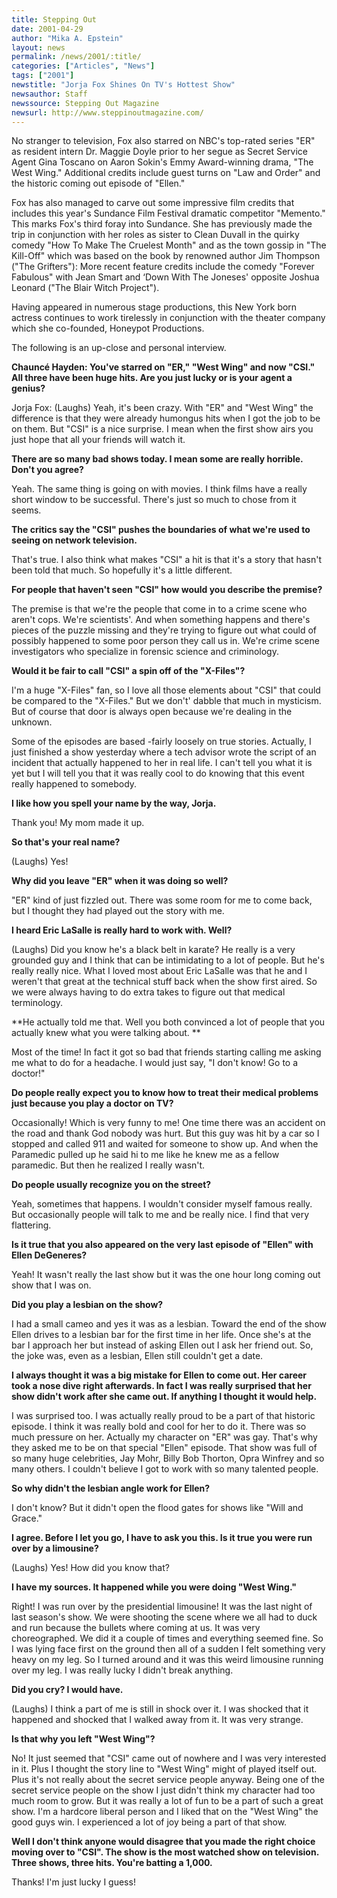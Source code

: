 ```yaml
---
title: Stepping Out
date: 2001-04-29
author: "Mika A. Epstein"
layout: news
permalink: /news/2001/:title/
categories: ["Articles", "News"]
tags: ["2001"]
newstitle: "Jorja Fox Shines On TV's Hottest Show"
newsauthor: Staff
newssource: Stepping Out Magazine
newsurl: http://www.steppinoutmagazine.com/
---
```


No stranger to television, Fox also starred on NBC's top-rated series "ER" as resident intern Dr. Maggie Doyle prior to her segue as Secret Service Agent Gina Toscano on Aaron Sokin's Emmy Award-winning drama, "The West Wing." Additional credits include guest turns on "Law and Order" and the historic coming out episode of "Ellen."

Fox has also managed to carve out some impressive film credits that includes this year's Sundance Film Festival dramatic competitor "Memento." This marks Fox's third foray into Sundance. She has previously made the trip in conjunction with her roles as sister to Clean Duvall in the quirky comedy "How To Make The Cruelest Month" and as the town gossip in "The Kill-Off" which was based on the book by renowned author Jim Thompson ("The Grifters"): More recent feature credits include the comedy "Forever Fabulous" with Jean Smart and &#8216;Down With The Joneses' opposite Joshua Leonard ("The Blair Witch Project").

Having appeared in numerous stage productions, this New York born actress continues to work tirelessly in conjunction with the theater company which she co-founded, Honeypot Productions.

The following is an up-close and personal interview.

**Chaunc&eacute; Hayden: You've starred on "ER," "West Wing" and now "CSI." All three have been huge hits. Are you just lucky or is your agent a genius?**

Jorja Fox: (Laughs) Yeah, it's been crazy. With "ER" and "West Wing" the difference is that they were already humongus hits when I got the job to be on them. But "CSI" is a nice surprise. I mean when the first show airs you just hope that all your friends will watch it.

**There are so many bad shows today. I mean some are really horrible. Don't you agree?**

Yeah. The same thing is going on with movies. I think films have a really short window to be successful. There's just so much to chose from it seems.

**The critics say the "CSI" pushes the boundaries of what we're used to seeing on network television.**

That's true. I also think what makes "CSI" a hit is that it's a story that hasn't been told that much. So hopefully it's a little different.

**For people that haven't seen "CSI" how would you describe the premise?**

The premise is that we're the people that come in to a crime scene who aren't cops. We're scientists'. And when something happens and there's pieces of the puzzle missing and they're trying to figure out what could of possibly happened to some poor person they call us in. We're crime scene investigators who specialize in forensic science and criminology.

**Would it be fair to call "CSI" a spin off of the "X-Files"?**

I'm a huge "X-Files" fan, so I love all those elements about "CSI" that could be compared to the "X-Files." But we don't' dabble that much in mysticism. But of course that door is always open because we're dealing in the unknown.

Some of the episodes are based -fairly loosely on true stories. Actually, I just finished a show yesterday where a tech advisor wrote the script of an incident that actually happened to her in real life. I can't tell you what it is yet but I will tell you that it was really cool to do knowing that this event really happened to somebody.

**I like how you spell your name by the way, Jorja.**

Thank you! My mom made it up.

**So that's your real name?**

(Laughs) Yes!

**Why did you leave "ER" when it was doing so well?**

"ER" kind of just fizzled out. There was some room for me to come back, but I thought they had played out the story with me.

**I heard Eric LaSalle is really hard to work with. Well?**

(Laughs) Did you know he's a black belt in karate? He really is a very grounded guy and I think that can be intimidating to a lot of people. But he's really really nice. What I loved most about Eric LaSalle was that he and I weren't that great at the technical stuff back when the show first aired. So we were always having to do extra takes to figure out that medical terminology.

**He actually told me that. Well you both convinced a lot of people that you actually knew what you were talking about. **

Most of the time! In fact it got so bad that friends starting calling me asking me what to do for a headache. I would just say, "I don't know! Go to a doctor!"

**Do people really expect you to know how to treat their medical problems just because you play a doctor on TV?**

Occasionally! Which is very funny to me! One time there was an accident on the road and thank God nobody was hurt. But this guy was hit by a car so I stopped and called 911 and waited for someone to show up. And when the Paramedic pulled up he said hi to me like he knew me as a fellow paramedic. But then he realized I really wasn't.

**Do people usually recognize you on the street?**

Yeah, sometimes that happens. I wouldn't consider myself famous really. But occasionally people will talk to me and be really nice. I find that very flattering.

**Is it true that you also appeared on the very last episode of "Ellen" with Ellen DeGeneres?**

Yeah! It wasn't really the last show but it was the one hour long coming out show that I was on.

**Did you play a lesbian on the show?**

I had a small cameo and yes it was as a lesbian. Toward the end of the show Ellen drives to a lesbian bar for the first time in her life. Once she's at the bar I approach her but instead of asking Ellen out I ask her friend out. So, the joke was, even as a lesbian, Ellen still couldn't get a date.

**I always thought it was a big mistake for Ellen to come out. Her career took a nose dive right afterwards. In fact I was really surprised that her show didn't work after she came out. If anything I thought it would help.**

I was surprised too. I was actually really proud to be a part of that historic episode. I think it was really bold and cool for her to do it. There was so much pressure on her. Actually my character on "ER" was gay. That's why they asked me to be on that special "Ellen" episode. That show was full of so many huge celebrities, Jay Mohr, Billy Bob Thorton, Opra Winfrey and so many others. I couldn't believe I got to work with so many talented people.

**So why didn't the lesbian angle work for Ellen?**

I don't know? But it didn't open the flood gates for shows like "Will and Grace."

**I agree. Before I let you go, I have to ask you this. Is it true you were run over by a limousine?**

(Laughs) Yes! How did you know that?

**I have my sources. It happened while you were doing "West Wing."**

Right! I was run over by the presidential limousine! It was the last night of last season's show. We were shooting the scene where we all had to duck and run because the bullets where coming at us. It was very choreographed. We did it a couple of times and everything seemed fine. So I was lying face first on the ground then all of a sudden I felt something very heavy on my leg. So I turned around and it was this weird limousine running over my leg. I was really lucky I didn't break anything.

**Did you cry? I would have.**

(Laughs) I think a part of me is still in shock over it. I was shocked that it happened and shocked that I walked away from it. It was very strange.

**Is that why you left "West Wing"?**

No! It just seemed that "CSI" came out of nowhere and I was very interested in it. Plus I thought the story line to "West Wing" might of played itself out. Plus it's not really about the secret service people anyway. Being one of the secret service people on the show I just didn't think my character had too much room to grow. But it was really a lot of fun to be a part of such a great show. I'm a hardcore liberal person and I liked that on the "West Wing" the good guys win. I experienced a lot of joy being a part of that show.

**Well I don't think anyone would disagree that you made the right choice moving over to "CSI". The show is the most watched show on television. Three shows, three hits. You're batting a 1,000.**

Thanks! I'm just lucky I guess!

